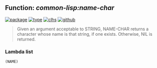 ## Function: ***common-lisp:name-char***
[![package](https://img.shields.io/badge/Package-COMMON--LISP-5f9ea0.svg?style=social&colorA=999999)](../) [![type](https://img.shields.io/badge/Type-Function-5f9ea0.svg?style=social&colorA=999999)](../#function) [![clhs](https://img.shields.io/badge/CLHS-NAME--CHAR-5f9ea0.svg?style=social&colorA=999999)](http://www.lispworks.com/documentation/HyperSpec/Body/f_name_c.htm) [![github](https://img.shields.io/badge/GitHub-View_the_source-5f9ea0.svg?style=social&colorA=999999&logo=github)](https://github.com/sbcl/sbcl/blob/master/src/code/target-char.lisp/) 

> Given an argument acceptable to STRING, NAME-CHAR returns a character whose
> name is that string, if one exists. Otherwise, NIL is returned.

### Lambda list
```
(NAME)
```
